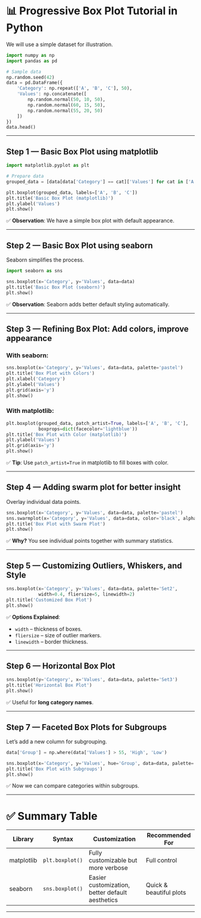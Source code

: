 
# 📊 **Progressive Box Plot Tutorial in Python**

We will use a simple dataset for illustration.

```python
import numpy as np
import pandas as pd

# Sample data
np.random.seed(42)
data = pd.DataFrame({
    'Category': np.repeat(['A', 'B', 'C'], 50),
    'Values': np.concatenate([
        np.random.normal(50, 10, 50),
        np.random.normal(60, 15, 50),
        np.random.normal(55, 20, 50)
    ])
})
data.head()
```

---

## **Step 1 — Basic Box Plot using matplotlib**

```python
import matplotlib.pyplot as plt

# Prepare data
grouped_data = [data[data['Category'] == cat]['Values'] for cat in ['A', 'B', 'C']]

plt.boxplot(grouped_data, labels=['A', 'B', 'C'])
plt.title('Basic Box Plot (matplotlib)')
plt.ylabel('Values')
plt.show()
```

✅ **Observation**:
We have a simple box plot with default appearance.

---

## **Step 2 — Basic Box Plot using seaborn**

Seaborn simplifies the process.

```python
import seaborn as sns

sns.boxplot(x='Category', y='Values', data=data)
plt.title('Basic Box Plot (seaborn)')
plt.show()
```

✅ **Observation**:
Seaborn adds better default styling automatically.

---

## **Step 3 — Refining Box Plot: Add colors, improve appearance**

### With seaborn:

```python
sns.boxplot(x='Category', y='Values', data=data, palette='pastel')
plt.title('Box Plot with Colors')
plt.xlabel('Category')
plt.ylabel('Values')
plt.grid(axis='y')
plt.show()
```

### With matplotlib:

```python
plt.boxplot(grouped_data, patch_artist=True, labels=['A', 'B', 'C'],
            boxprops=dict(facecolor='lightblue'))
plt.title('Box Plot with Color (matplotlib)')
plt.ylabel('Values')
plt.grid(axis='y')
plt.show()
```

✅ **Tip**:
Use `patch_artist=True` in matplotlib to fill boxes with color.

---

## **Step 4 — Adding swarm plot for better insight**

Overlay individual data points.

```python
sns.boxplot(x='Category', y='Values', data=data, palette='pastel')
sns.swarmplot(x='Category', y='Values', data=data, color='black', alpha=0.5)
plt.title('Box Plot with Swarm Plot')
plt.show()
```

✅ **Why?**
You see individual points together with summary statistics.

---

## **Step 5 — Customizing Outliers, Whiskers, and Style**

```python
sns.boxplot(x='Category', y='Values', data=data, palette='Set2',
            width=0.4, fliersize=5, linewidth=2)
plt.title('Customized Box Plot')
plt.show()
```

✅ **Options Explained**:

* `width` – thickness of boxes.
* `fliersize` – size of outlier markers.
* `linewidth` – border thickness.

---

## **Step 6 — Horizontal Box Plot**

```python
sns.boxplot(y='Category', x='Values', data=data, palette='Set3')
plt.title('Horizontal Box Plot')
plt.show()
```

✅ Useful for **long category names**.

---

## **Step 7 — Faceted Box Plots for Subgroups**

Let’s add a new column for subgrouping.

```python
data['Group'] = np.where(data['Values'] > 55, 'High', 'Low')

sns.boxplot(x='Category', y='Values', hue='Group', data=data, palette='coolwarm')
plt.title('Box Plot with Subgroups')
plt.show()
```

✅ Now we can compare categories within subgroups.

---

# ✅ **Summary Table**

| Library    | Syntax          | Customization                                   | Recommended For         |
| ---------- | --------------- | ----------------------------------------------- | ----------------------- |
| matplotlib | `plt.boxplot()` | Fully customizable but more verbose             | Full control            |
| seaborn    | `sns.boxplot()` | Easier customization, better default aesthetics | Quick & beautiful plots |

---


